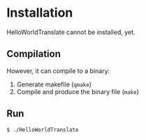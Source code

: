 # Installation

HelloWorldTranslate cannot be installed, yet.

## Compilation

However, it can compile to a binary:

1. Generate makefile (`qmake`)
2. Compile and produce the binary file (`make`)

## Run

    $ ./HelloWorldTranslate
